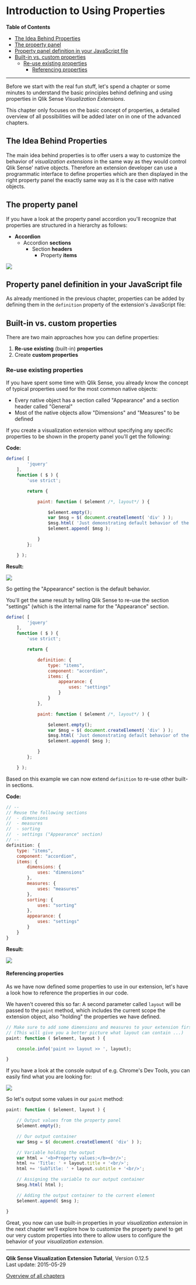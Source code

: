 # Introduction to Using Properties



**Table of Contents**

<!-- toc -->

- [The Idea Behind Properties](#the-idea-behind-properties)
- [The property panel](#the-property-panel)
- [Property panel definition in your JavaScript file](#property-panel-definition-in-your-javascript-file)
- [Built-in vs. custom properties](#built-in-vs-custom-properties)
  * [Re-use existing properties](#re-use-existing-properties)
    + [Referencing properties](#referencing-properties)

<!-- tocstop -->

---

Before we start with the real fun stuff, let's spend a chapter or some minutes to understand the basic principles behind defining and using properties in Qlik Sense _Visualization Extensions_.

This chapter only focuses on the basic concept of properties, a detailed overview of all possibilities will be added later on in one of the advanced chapters.

## The Idea Behind Properties
The main idea behind properties is to offer users a way to customize the behavior of _visualization extensions_ in the same way as they would control Qlik Sense' native objects. Therefore an extension developer can use a programmatic interface to define properties which are then displayed in the right property panel the exactly same way as it is the case with native objects.

## The property panel

If you have a look at the property panel accordion you'll recognize that properties are structured in a hierarchy as follows:

* **Accordion**
	* Accordion **sections**
		* Section **headers**
			* Property **items**

![](images/06/06_Accordion_Concept.png)  

## Property panel definition in your JavaScript file

As already mentioned in the previous chapter, properties can be added by defining them in the `definition` property of the extension's JavaScript file:


## Built-in vs. custom properties
There are two main approaches how you can define properties:

1. **Re-use existing** (built-in) **properties**
2. Create **custom properties**

### Re-use existing properties

If you have spent some time with Qlik Sense, you already know the concept of typical properties used for the most common native objects:

* Every native object has a section called "Appearance" and a section header called "General"
* Most of the native objects allow "Dimensions" and "Measures" to be defined

If you create a visualization extension without specifying any specific properties to be shown in the property panel you'll get the following:

**Code:**

```javascript
define( [
		'jquery'
	],
	function ( $ ) {
		'use strict';

		return {

			paint: function ( $element /*, layout*/ ) {

				$element.empty();
				var $msg = $( document.createElement( 'div' ) );
				$msg.html( 'Just demonstrating default behavior of the property panel"' );
				$element.append( $msg );

			}
		};

	} );
```

**Result:** 

![](images/06/06_DefaultProperties.png)  

So getting the "Appearance" section is the default behavior.

You'll get the same result by telling Qlik Sense to re-use the section "settings" (which is the internal name for the "Appearance" section.

```javascript
define( [
		'jquery'
	],
	function ( $ ) {
		'use strict';

		return {

			definition: {
				type: "items",
				component: "accordion",
				items: {
					appearance: {
						uses: "settings"
					}
				}
			},

			paint: function ( $element /*, layout*/ ) {

				$element.empty();
				var $msg = $( document.createElement( 'div' ) );
				$msg.html( 'Just demonstrating default behavior of the property panel"' );
				$element.append( $msg );

			}
		};

	} );

```

Based on this example we can now extend `definition` to re-use other built-in sections.

**Code:**

```javascript
// --
// Reuse the following sections
//	- dimensions
//	- measures
//	- sorting
//	- settings ("Appearance" section)
// --
definition: {
	type: "items",
	component: "accordion",
	items: {
		dimensions: {
			uses: "dimensions"
		},
		measures: {
			uses: "measures"
		},
		sorting: {
			uses: "sorting"
		},
		appearance: {
			uses: "settings"
		}
	}
}
```

**Result:**

![](images/06/06_More_BuiltIn_Properties.png)  


#### Referencing properties

As we have now defined some properties to use in our extension, let's have a look how to reference the properties in our code.

We haven't covered this so far: A second parameter called `layout` will be passed to the `paint` method, which includes the current scope the extension object, also "holding" the properties we have defined.

```javascript
// Make sure to add some dimensions and measures to your extension first
// (This will give you a better picture what layout can contain ...)
paint: function ( $element, layout ) {

	console.info('paint >> layout >> ', layout);

}
```

If you have a look at the console output of e.g. Chrome's Dev Tools, you can easily find what you are looking for:

![](images/06/06_Console_Properties.png)  

So let's output some values in our `paint` method:

```javascript
paint: function ( $element, layout ) {

	// Output values from the property panel
	$element.empty();

	// Our output container
	var $msg = $( document.createElement( 'div' ) );

	// Variable holding the output
	var html = '<b>Property values:</b><br/>';
	html += 'Title: ' + layout.title + '<br/>';
	html += 'SubTitle: ' + layout.subtitle + '<br/>';

	// Assigning the variable to our output container
	$msg.html( html );

	// Adding the output container to the current element
	$element.append( $msg );

}
```

Great, you now can use built-in properties in your _visualization extension_ in the next chapter we'll explore how to customize the property panel to get our very custom properties into there to allow users to configure the behavior of your _visualization extension_.







---
**Qlik Sense Visualization Extension Tutorial**, Version 0.12.5<br/>
Last update: 2015-05-29<br/>

[Overview of all chapters](https://github.com/stefanwalther/qliksense-extension-tutorial/blob/master/tutorial/readme.md)